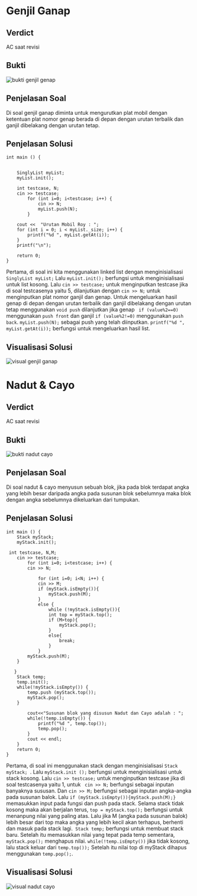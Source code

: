 # Genjil Ganap
## Verdict
AC saat revisi

## Bukti
![bukti genjil genap](https://user-images.githubusercontent.com/81666422/113560165-c1dac700-962c-11eb-9614-6c599b5f04c6.jpg)

## Penjelasan Soal
Di soal genjil ganap diminta untuk mengurutkan plat mobil dengan ketentuan plat nomor genap berada di depan dengan urutan terbalik dan ganjil dibelakang dengan urutan tetap. 

## Penjelasan Solusi
``` 
int main () {
	
	
    SinglyList myList;
    myList.init();
    
	int testcase, N;
    cin >> testcase;
        for (int i=0; i<testcase; i++) {
        	cin >> N;
        	myList.push(N);   
        }

    cout <<  "Urutan Mobil Roy : ";
    for (int i = 0; i < myList._size; i++) {
        printf("%d ", myList.getAt(i));
    }
    printf("\n");
    
    return 0;
}
```
Pertama, di soal ini kita menggunakan linked list dengan menginisialisasi ``` SinglyList myList; ``` Lalu ``` myList.init(); ``` berfungsi untuk menginisialisasi untuk list kosong. Lalu ``` cin >> testcase; ``` untuk menginputkan testcase jika di soal testcasenya yaitu 5, dilanjutkan dengan ``` cin >> N; ``` untuk menginputkan plat nomor ganjil dan genap. Untuk  mengeluarkan hasil genap di depan dengan urutan terbalik  dan ganjil dibelakang dengan urutan tetap menggunakan ``` void push ``` dilanjutkan jika genap ``` if (value%2==0)``` menggunakan ``` push front ``` dan ganjil ``` if (value%2!=0) ``` menggunakan ```push back```. ``` myList.push(N); ``` sebagai push yang telah diinputkan. ``` printf("%d ", myList.getAt(i)); ``` berfungsi untuk mengeluarkan hasil list.

## Visualisasi Solusi
![visual genjil ganap](https://user-images.githubusercontent.com/81666422/113560300-fd759100-962c-11eb-9918-e7b348b4088e.jpeg)

# Nadut & Cayo
## Verdict
AC saat revisi

## Bukti
![bukti nadut cayo](https://user-images.githubusercontent.com/81666422/113560675-8bea1280-962d-11eb-972f-ee833c82edc6.jpg)

## Penjelasan Soal
Di soal nadut & cayo menyusun sebuah blok, jika pada blok terdapat angka yang lebih besar daripada angka pada susunan blok sebelumnya maka blok dengan angka sebelumnya dikeluarkan dari tumpukan.

## Penjelasan Solusi
```
int main () {
    Stack myStack;      
    myStack.init();
    
 int testcase, N,M;
    cin >> testcase;
        for (int i=0; i<testcase; i++) {
        cin >> N;

            for (int i=0; i<N; i++) {
            cin >> M;
            if (myStack.isEmpty()){
                myStack.push(M);
            }
            else {
                while (!myStack.isEmpty()){
                int top = myStack.top();
                if (M>top){
                    myStack.pop();
                }
                else{
                    break;
                }
            }
        myStack.push(M);
    }      
    
   }
    Stack temp;
    temp.init();
    while(!myStack.isEmpty()) {
        temp.push (myStack.top());        
        myStack.pop();                  
    }   

        cout<<"Susunan blok yang disusun Nadut dan Cayo adalah : ";
        while(!temp.isEmpty()) {         
            printf("%d ", temp.top());      
            temp.pop();                  
        }
        cout << endl;
    }
    return 0;
}
```
Pertama, di soal ini menggunakan stack dengan menginisialisasi ``` Stack myStack;  ```. Lalu ``` myStack.init (); ``` berfungsi untuk menginisialisasi untuk stack kosong. Lalu ``` cin >> testcase; ``` untuk menginputkan testcase jika di soal testcasenya yaitu 1, untuk ```  cin >> N; ``` berfungsi sebagai inputan banyaknya sususan. Dan ``` cin >> M; ``` berfungsi sebagai inputan angka-angka pada susunan balok. Lalu ``` if (myStack.isEmpty()){myStack.push(M);} ``` memasukkan input pada fungsi dan push pada stack. Selama stack tidak kosong maka akan berjalan terus, ``` top = myStack.top(); ``` berfungsi untuk menanpung nilai yang paling atas. Lalu jika M (angka pada susunan balok) lebih besar dari top maka angka yang lebih kecil akan terhapus, berhenti dan masuk pada stack lagi.```  Stack temp; ``` berfungsi untuk membuat stack baru. Setelah itu memasukkan nilai yang tepat pada temp sementara, ``` myStack.pop(); ``` menghapus nilai. ``` while(!temp.isEmpty()) ``` jika tidak kosong, lalu stack keluar dari ``` temp.top()); ```  Setelah itu nilai top  di myStack dihapus menggunakan  ``` temp.pop(); ```. 

## Visualisasi Solusi
![visual nadut cayo](https://user-images.githubusercontent.com/81666422/113579661-d0d27100-964e-11eb-8ac8-aeaa064f1474.jpeg)






